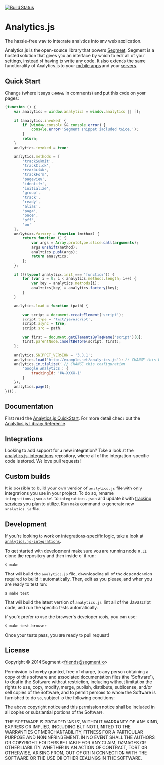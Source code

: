 
[![Build Status](https://travis-ci.org/segmentio/analytics.js.png?branch=master)](https://travis-ci.org/segmentio/analytics.js)

# Analytics.js 

The hassle-free way to integrate analytics into any web application. 

Analytics.js is the open-source library that powers [Segment](https://segment.io). Segment is a hosted solution that gives you an interface by which to edit all of your settings, instead of having to write any code. It also extends the same functionality of Analytics.js to your [mobile apps](https://segment.io/libraries) and your [servers](https://segment.io/libraries).

## Quick Start

Change (where it says `CHANGE` in comments) and put this code on your pages:

```js
(function () {
    var analytics = window.analytics = window.analytics || [];

    if (analytics.invoked) {
        if (window.console && console.error) {
            console.error('Segment snippet included twice.');
        }
        return;
    }
    analytics.invoked = true;

    analytics.methods = [
        'trackSubmit',
        'trackClick',
        'trackLink',
        'trackForm',
        'pageview',
        'identify',
        'initialize',
        'group',
        'track',
        'ready',
        'alias',
        'page',
        'once',
        'off',
        'on'
    ];
    analytics.factory = function (method) {
        return function () {
            var args = Array.prototype.slice.call(arguments);
            args.unshift(method);
            analytics.push(args);
            return analytics;
        };
    };

    if (!(typeof analytics.init === 'function')) {
        for (var i = 0; i < analytics.methods.length; i++) {
            var key = analytics.methods[i];
            analytics[key] = analytics.factory(key);
        }
    }

    analytics.load = function (path) {

        var script = document.createElement('script');
        script.type = 'text/javascript';
        script.async = true;
        script.src = path;

        var first = document.getElementsByTagName('script')[0];
        first.parentNode.insertBefore(script, first);
    };

    analytics.SNIPPET_VERSION = '3.0.1';
    analytics.load('http://example.net/analytics.js'); // CHANGE this URL
    analytics.initialize({ // CHANGE this configuration
        'Google Analytics': {
            trackingId: 'UA-XXXX-1'
        }
    });
    analytics.page();
})();
```

## Documentation

First read the [Analytics.js QuickStart](https://segment.io/docs/tutorials/quickstart-analytics.js). For more detail check out the [Analytics.js Library Reference](https://segment.io/docs/libraries/analytics.js).


## Integrations

Looking to add support for a new integration? Take a look at the [analytics.js-integrations](https://github.com/segmentio/analytics.js-integrations) repository, where all of the integration-specific code is stored. We love pull requests!

## Custom builds

It is possible to build your own version of `analytics.js` file with only integrations you use in your project.
To do so, rename `integrations.json.skel` to `integrations.json` and update it with [tracking services](https://github.com/segmentio/analytics.js-integrations/tree/master/lib) you plan to utilize.
Run `make` command to generate new `analytics.js` file.

## Development

If you're looking to work on integrations-specific logic, take a look at [`analytics.js-integrations`](https://github.com/segmentio/analytics.js-integrations). 

To get started with development make sure you are running node `0.11`, clone the repository and then inside of it run:

    $ make

That will build the `analytics.js` file, downloading all of the dependencies required to build it automatically. Then, edit as you please, and when you are ready to test run:

    $ make test

That will build the latest version of `analytics.js`, lint all of the Javascript code, and run the specific tests automatically.

If you'd prefer to use the browser's developer tools, you can use:

    $ make test-browser

Once your tests pass, you are ready to pull request!


## License

Copyright &copy; 2014 Segment &lt;friends@segment.io&gt;

Permission is hereby granted, free of charge, to any person obtaining a copy of this software and associated documentation files (the 'Software'), to deal in the Software without restriction, including without limitation the rights to use, copy, modify, merge, publish, distribute, sublicense, and/or sell copies of the Software, and to permit persons to whom the Software is furnished to do so, subject to the following conditions:

The above copyright notice and this permission notice shall be included in all copies or substantial portions of the Software.

THE SOFTWARE IS PROVIDED 'AS IS', WITHOUT WARRANTY OF ANY KIND, EXPRESS OR IMPLIED, INCLUDING BUT NOT LIMITED TO THE WARRANTIES OF MERCHANTABILITY, FITNESS FOR A PARTICULAR PURPOSE AND NONINFRINGEMENT. IN NO EVENT SHALL THE AUTHORS OR COPYRIGHT HOLDERS BE LIABLE FOR ANY CLAIM, DAMAGES OR OTHER LIABILITY, WHETHER IN AN ACTION OF CONTRACT, TORT OR OTHERWISE, ARISING FROM, OUT OF OR IN CONNECTION WITH THE SOFTWARE OR THE USE OR OTHER DEALINGS IN THE SOFTWARE.
